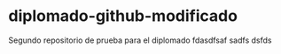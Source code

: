 # diplomado-github-modificado
Segundo repositorio de prueba para el diplomado
fdasdfsaf
sadfs
dsfds
